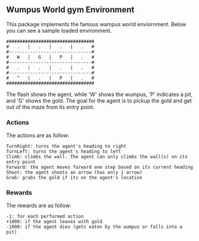 ## Wumpus World gym Environment
This package implements the famous wampus world enviornment. Below you can see a sample loaded environment.

```
#################################
#   .   |   .   |   .   |   .   #
#-------------------------------#
#   W   |   G   |   P   |   .   #
#-------------------------------#
#   .   |   .   |   .   |   .   #
#-------------------------------#
#   ^   |   .   |   P   |   .   #
#################################
```

The flash shows the agent, while 'W' shows the wumpus, 'P' indicates a pit, and 'G' shows the gold. The goal for the agent is to pickup the gold and get out of the maze from its entry point.

### Actions
The actions are as follow:
```
TurnRight: turns the agent's heading to right
TurnLeft: turns the agent's heading to left
Climb: climbs the wall. The agent can only climbs the wall(s) on its entry point
Forward: the agent moves forward one step based on its current heading
Shoot: the agent shoots an arrow (has only 1 arrow)
Grab: grabs the gold if its on the agent's location
```

### Rewards
The rewards are as follow:

```
-1: for each performed action
+1000: if the agent leaves with gold
-1000: if the agent dies (gets eaten by the wumpus or falls into a pit)
```